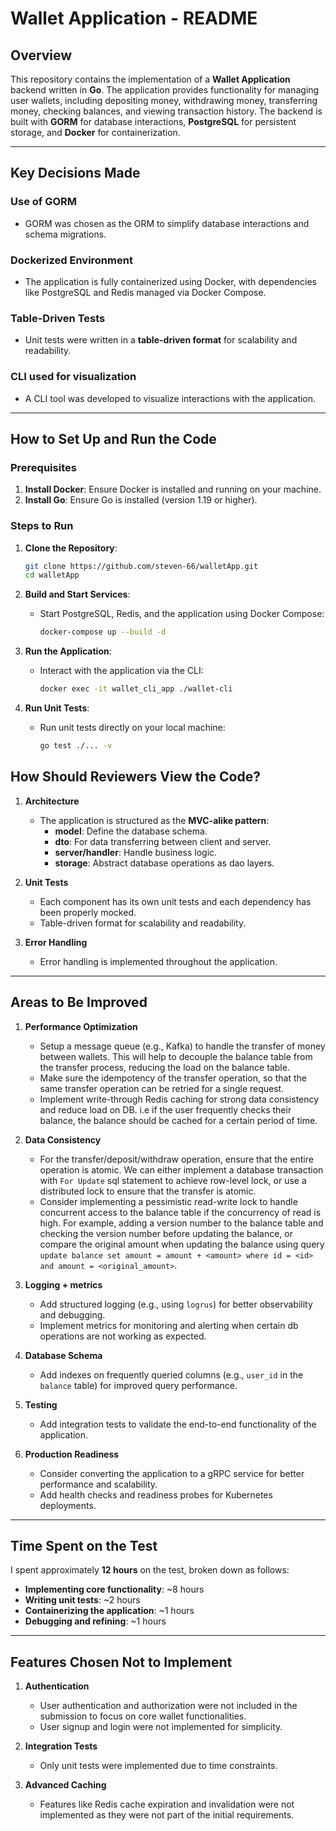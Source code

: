 # Wallet Application - README

## Overview

This repository contains the implementation of a **Wallet Application** backend written in **Go**. The application provides functionality for managing user wallets, including depositing money, withdrawing money, transferring money, checking balances, and viewing transaction history. The backend is built with **GORM** for database interactions, **PostgreSQL** for persistent storage, and **Docker** for containerization.

---

## Key Decisions Made

### Use of GORM
- GORM was chosen as the ORM to simplify database interactions and schema migrations.

### Dockerized Environment
- The application is fully containerized using Docker, with dependencies like PostgreSQL and Redis managed via Docker Compose.

### Table-Driven Tests
- Unit tests were written in a **table-driven format** for scalability and readability.

### CLI used for visualization
- A CLI tool was developed to visualize interactions with the application.

---

## How to Set Up and Run the Code

### Prerequisites
1. **Install Docker**: Ensure Docker is installed and running on your machine.
2. **Install Go**: Ensure Go is installed (version 1.19 or higher).

### Steps to Run
1. **Clone the Repository**:
   ```bash
   git clone https://github.com/steven-66/walletApp.git
   cd walletApp
   ```

2. **Build and Start Services**:
   - Start PostgreSQL, Redis, and the application using Docker Compose:
     ```bash
     docker-compose up --build -d
     ```

3. **Run the Application**:
   - Interact with the application via the CLI:
     ```bash
     docker exec -it wallet_cli_app ./wallet-cli
     ```

4. **Run Unit Tests**:
   - Run unit tests directly on your local machine:
     ```bash
     go test ./... -v
     ```

## How Should Reviewers View the Code?

1. **Architecture**
    - The application is structured as the **MVC-alike pattern**:
        - **model**: Define the database schema.
        - **dto**: For data transferring between client and server.
        - **server/handler**: Handle business logic.
        - **storage**: Abstract database operations as dao layers.

2. **Unit Tests**
   - Each component has its own unit tests and each dependency has been properly mocked.
   - Table-driven format for scalability and readability.
   
3. **Error Handling**
    - Error handling is implemented throughout the application.

---

## Areas to Be Improved

1. **Performance Optimization**
   - Setup a message queue (e.g., Kafka) to handle the transfer of money between wallets. This will help to decouple the balance table from the transfer process, reducing the load on the balance table.
   - Make sure the idempotency of the transfer operation, so that the same transfer operation can be retried for a single request.
   - Implement write-through Redis caching for strong data consistency and reduce load on DB. i.e if the user frequently checks their balance, the balance should be cached for a certain period of time.

4. **Data Consistency**
   - For the transfer/deposit/withdraw operation, ensure that the entire operation is atomic. We can either implement a database transaction with `For Update` sql statement to achieve row-level lock, or use a distributed lock to ensure that the transfer is atomic.
   - Consider implementing a pessimistic read-write lock to handle concurrent access to the balance table if the concurrency of read is high. For example, adding a version number to the balance table and checking the version number before updating the balance, or compare the original amount when updating the balance using query `update balance set amount = amount + <amount> where id = <id> and amount = <original_amount>`.
   
2. **Logging + metrics**
    - Add structured logging (e.g., using `logrus`) for better observability and debugging.
    - Implement metrics for monitoring and alerting when certain db operations are not working as expected.

3. **Database Schema**
    - Add indexes on frequently queried columns (e.g., `user_id` in the `balance` table) for improved query performance.



5. **Testing**
    - Add integration tests to validate the end-to-end functionality of the application.

6. **Production Readiness**
    - Consider converting the application to a gRPC service for better performance and scalability.
    - Add health checks and readiness probes for Kubernetes deployments.

---

## Time Spent on the Test

I spent approximately **12 hours** on the test, broken down as follows:
- **Implementing core functionality**: ~8 hours
- **Writing unit tests**: ~2 hours
- **Containerizing the application**: ~1 hours
- **Debugging and refining**: ~1 hours

---

## Features Chosen Not to Implement

1. **Authentication**
    - User authentication and authorization were not included in the submission to focus on core wallet functionalities.
    - User signup and login were not implemented for simplicity.

2. **Integration Tests**
    - Only unit tests were implemented due to time constraints.

3. **Advanced Caching**
    - Features like Redis cache expiration and invalidation were not implemented as they were not part of the initial requirements.
